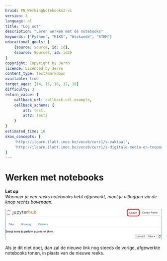 ```yaml
---
hruid: PN_WerkingNotebooks2-v1
version: 3
language: nl
title: "Log out"
description: "Leren werken met de notebooks"
keywords: ["Python", "KIKS", "Wiskunde", "STEM"]
educational_goals: [
    {source: Source, id: id}, 
    {source: Source2, id: id2}
]
copyright: Copyright by Jerro
licence: Licenced by Jerro
content_type: text/markdown
available: true
target_ages: [14, 15, 16, 17, 18]
difficulty: 3
return_value: {
    callback_url: callback-url-example,
    callback_schema: {
        att: test,
        att2: test2
    }
}
estimated_time: 10
skos_concepts: [
    'http://ilearn.ilabt.imec.be/vocab/curr1/s-vaktaal', 
    'http://ilearn.ilabt.imec.be/vocab/curr1/s-digitale-media-en-toepassingen'
]
---
```


# Werken met notebooks

**Let op**  
*Wanneer je een reeks notebooks hebt afgewerkt, moet je uitloggen via de knop rechts bovenaan.*  

![](embed/LogOut.png "Log out")  


Als je dit niet doet, dan zal de nieuwe link nog steeds de vorige, afgewerkte notebooks tonen, in plaats van de nieuwe reeks.